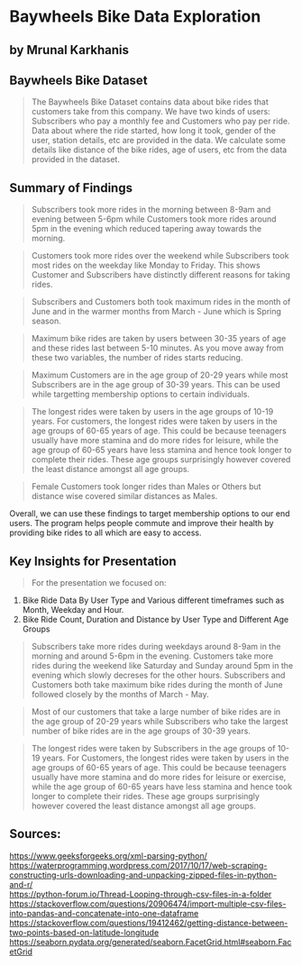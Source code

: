 # Baywheels Bike Data Exploration
## by Mrunal Karkhanis


## Baywheels Bike Dataset

> The Baywheels Bike Dataset contains data about bike rides that customers take from this company. We have two kinds of users: Subscribers who pay a monthly fee and Customers who pay per ride. Data about where the ride started, how long it took, gender of the user, station details, etc are provided in the data. We calculate some details like distance of the bike rides, age of users, etc from the data provided in the dataset.

## Summary of Findings

> Subscribers took more rides in the morning between 8-9am and evening between 5-6pm while Customers took more rides around 5pm in the evening which reduced tapering away towards the morning.

> Customers took more rides over the weekend while Subscribers took most rides on the weekday like Monday to Friday. This shows Customer and Subscribers have distinctly different reasons for taking rides.

> Subscribers and Customers both took maximum rides in the month of June and in the warmer months from March - June which is Spring season.

> Maximum bike rides are taken by users between 30-35 years of age and these rides last between 5-10 minutes. As you move away from these two variables, the number of rides starts reducing.

> Maximum Customers are in the age group of 20-29 years while most Subscribers are in the age group of 30-39 years. This can be used while targetting membership options to certain individuals.

> The longest rides were taken by users in the age groups of 10-19 years. For customers, the longest rides were taken by users in the age groups of 60-65 years of age. This could be because teenagers usually have more stamina and do more rides for leisure, while the age group of 60-65 years have less stamina and hence took longer to complete their rides. These age groups surprisingly however covered the least distance amongst all age groups.

> Female Customers took longer rides than Males or Others but distance wise covered similar distances as Males.

Overall, we can use these findings to target membership options to our end users. The program helps people commute and improve their health by providing bike rides to all which are easy to access.

## Key Insights for Presentation

> For the presentation we focused on:
  1. Bike Ride Data By User Type and Various different timeframes such as Month, Weekday and Hour.
  2. Bike Ride Count, Duration and Distance by User Type and Different Age Groups
 
> Subscribers take more rides during weekdays around 8-9am in the morning and around 5-6pm in the evening. Customers take more rides  during the weekend like Saturday and Sunday around 5pm in the evening which slowly decreses for the other hours. Subscribers and Customers both take maximum bike rides during the month of June followed closely by the months of March - May.

> Most of our customers that take a large number of bike rides are in the age group of 20-29 years while Subscribers who take the largest number of bike rides are in the age groups of 30-39 years. 

> The longest rides were taken by Subscribers in the age groups of 10-19 years. For Customers, the longest rides were taken by users in the age groups of 60-65 years of age. This could be because teenagers usually have more stamina and do more rides for leisure or exercise, while the age group of 60-65 years have less stamina and hence took longer to complete their rides. These age groups surprisingly however covered the least distance amongst all age groups.

## Sources:
   https://www.geeksforgeeks.org/xml-parsing-python/ <br>
   https://waterprogramming.wordpress.com/2017/10/17/web-scraping-constructing-urls-downloading-and-unpacking-zipped-files-in-python-and-r/ <br>
   https://python-forum.io/Thread-Looping-through-csv-files-in-a-folder <br>
   https://stackoverflow.com/questions/20906474/import-multiple-csv-files-into-pandas-and-concatenate-into-one-dataframe <br>
   https://stackoverflow.com/questions/19412462/getting-distance-between-two-points-based-on-latitude-longitude <br>
   https://seaborn.pydata.org/generated/seaborn.FacetGrid.html#seaborn.FacetGrid <br>
   
  
